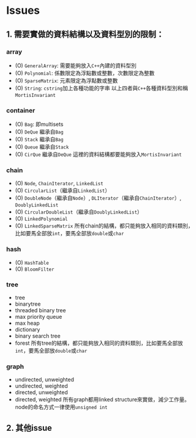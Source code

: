 # Issues

## 1. 需要實做的資料結構以及資料型別的限制：

### array
- (O) `GeneralArray`: 需要能夠放入`C++`內建的資料型別
- (O) `Polynomial`: 係數限定為浮點數或整數，次數限定為整數
- (O) `SparseMatrix`: 元素限定為浮點數或整數
- (O) `String`: `cstring`加上各種功能的字串
以上四者與`C++`各種資料型別和稱`MortisInvariant`

### container
- (O) `Bag`: 即multisets
- (O) `DeQue` 繼承自`Bag`
- (O) `Stack` 繼承自`Bag`
- (O) `Queue` 繼承自`Stack`
- (O) `CirQue` 繼承自`DeQue`
這裡的資料結構都要能夠放入`MortisInvariant`

### chain
- (O) `Node`, `ChainIterator`, `LinkedList`
- (O) `CircularList`（繼承自`LinkedList`）
- (O) `DoubleNode`（繼承自`Node`）, `DLIterator`（繼承自`ChainIterator`）, `DoublyLinkedList`
- (O) `CircularDoubleList`（繼承自`DoublyLinkedList`）
- (O) `LinkedPolynomial`
- (O) `LinkedSparseMatrix`
所有chain的結構，都只能夠放入相同的資料類別，比如要馬全部放`int`，要馬全部放`double`或`char`

### hash
- (O) `HashTable`
- (O) `BloomFilter`

### tree
- tree
- binarytree
- threaded binary tree
- max priority queue
- max heap
- dictionary
- binary search tree
- forest
所有tree的結構，都只能夠放入相同的資料類別，比如要馬全部放`int`，要馬全部放`double`或`char`

### graph
- undirected, unweighted
- undirected, weighted
- directed, unweighted
- directed, weighted
所有graph都用linked structure來實做，減少工作量。node的命名方式一律使用`unsigned int`

## 2. 其他issue

